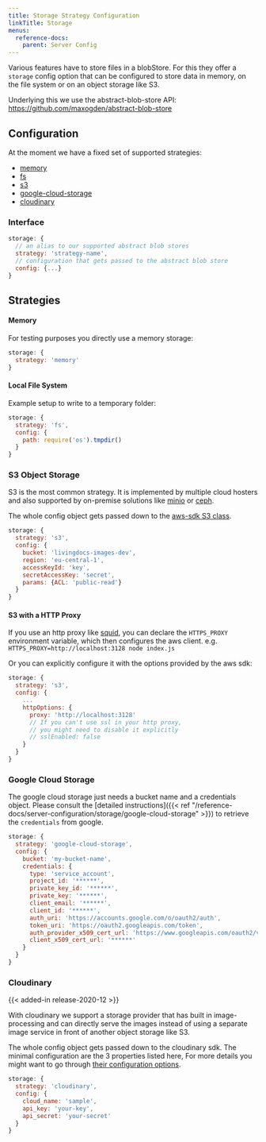 ```yaml
---
title: Storage Strategy Configuration
linkTitle: Storage
menus:
  reference-docs:
    parent: Server Config
---
```


Various features have to store files in a blobStore. For this they offer a `storage`
config option that can be configured to store data in memory, on the file system or on an object storage like S3.

Underlying this we use the abstract-blob-store API: https://github.com/maxogden/abstract-blob-store

## Configuration

At the moment we have a fixed set of supported strategies:
- [memory](#memory)
- [fs](#local-file-system)
- [s3](#s3-object-storage)
- [google-cloud-storage](#google-cloud-storage)
- [cloudinary](#cloudinary)

### Interface

```js
storage: {
  // an alias to our supported abstract blob stores
  strategy: 'strategy-name',
  // configuration that gets passed to the abstract blob store
  config: {...}
}
```


## Strategies

#### Memory

For testing purposes you directly use a memory storage:
```js
storage: {
  strategy: 'memory'
}
```

#### Local File System

Example setup to write to a temporary folder:
```js
storage: {
  strategy: 'fs',
  config: {
    path: require('os').tmpdir()
  }
}
```

### S3 Object Storage

S3 is the most common strategy. It is implemented by multiple cloud hosters
and also supported by on-premise solutions like [minio](https://min.io/) or [ceph](https://docs.ceph.com/en/latest/radosgw/s3/).

The whole config object gets passed down to the [aws-sdk S3 class](https://docs.aws.amazon.com/AWSJavaScriptSDK/latest/AWS/S3.html#constructor-property).

```js
storage: {
  strategy: 's3',
  config: {
    bucket: 'livingdocs-images-dev',
    region: 'eu-central-1',
    accessKeyId: 'key',
    secretAccessKey: 'secret',
    params: {ACL: 'public-read'}
  }
}
```

#### S3 with a HTTP Proxy

If you use an http proxy like [squid](http://squid-cache.org/), you can declare the `HTTPS_PROXY` environment variable, which then configures the aws client.
e.g. `HTTPS_PROXY=http://localhost:3128 node index.js`

Or you can explicitly configure it with the options provided by the aws sdk:

```js
storage: {
  strategy: 's3',
  config: {
    ...
    httpOptions: {
      proxy: 'http://localhost:3128'
      // If you can't use ssl in your http proxy,
      // you might need to disable it explicitly
      // sslEnabled: false
    }
  }
}
```

### Google Cloud Storage

The google cloud storage just needs a bucket name and a credentials object.
Please consult the [detailed instructions]({{< ref "/reference-docs/server-configuration/storage/google-cloud-storage" >}}) to retrieve the `credentials` from google.

```js
storage: {
  strategy: 'google-cloud-storage',
  config: {
    bucket: 'my-bucket-name',
    credentials: {
      type: 'service_account',
      project_id: '******',
      private_key_id: '******',
      private_key: '******',
      client_email: '******',
      client_id: '******',
      auth_uri: 'https://accounts.google.com/o/oauth2/auth',
      token_uri: 'https://oauth2.googleapis.com/token',
      auth_provider_x509_cert_url: 'https://www.googleapis.com/oauth2/v1/certs',
      client_x509_cert_url: '******'
    }
  }
}
```

### Cloudinary

{{< added-in release-2020-12 >}}

With cloudinary we support a storage provider that has built in image-processing
and can directly serve the images instead of using a separate image service
in front of another object storage like S3.

The whole config object gets passed down to the cloudinary sdk.
The minimal configuration are the 3 properties listed here,
For more details you might want to go through [their configuration options](https://cloudinary.com/documentation/node_integration#configuration).

```js
storage: {
  strategy: 'cloudinary',
  config: {
    cloud_name: 'sample',
    api_key: 'your-key',
    api_secret: 'your-secret'
  }
}
```
